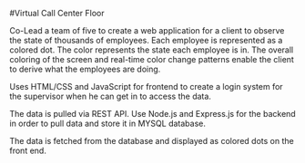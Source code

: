 #Virtual Call Center Floor

Co-Lead a team of five to create a web application for a client to observe the state of thousands of employees.
Each employee is represented as a colored dot. The color represents the state each employee is in.
The overall coloring of the screen and real-time color change patterns enable the client to derive what the employees are doing.

Uses HTML/CSS and JavaScript for frontend to create a login system for the supervisor when he can get in to access the data.

The data is pulled via REST API.
Use Node.js and Express.js for the backend in order to pull data and store it in MYSQL database.

The data is fetched from the database and displayed as colored dots on the front end.

